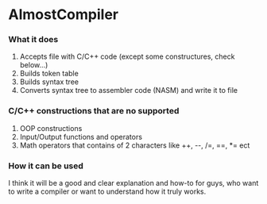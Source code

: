 # AlmostCompiler
 
### What it does 
1. Accepts file with C/C++ code (except some constructures, check below...)
2. Builds token table
3. Builds syntax tree
4. Converts syntax tree to assembler code (NASM) and write it to file

### C/C++ constructions that are no supported
1. OOP constructions
2. Input/Output functions and operators
3. Math operators that contains of 2 characters like ++, --, /=, ==, *= ect

### How it can be used
I think it will be a good and clear explanation and how-to for guys, who want to write a compiler or want to understand how it truly works.
